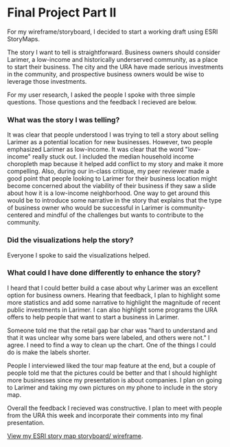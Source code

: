 # Final Project Part II
For my wireframe/storyboard, I decided to start a working draft using ESRI StoryMaps. 

The story I want to tell is straightforward. Business owners should consider Larimer, a low-income and historically underserved community, as a place to start their business. The city and the URA have made serious investments in the community, and prospective business owners would be wise to leverage those investments. 

For my user research, I asked the people I spoke with three simple questions. Those questions and the feedback I recieved are below. 

### What was the story I was telling?
It was clear that people understood I was trying to tell a story about selling Larimer as a potential location for new businesses. However, two people emphasized Larimer as low-income. It was clear that the word "low-income" really stuck out. I included the median household income choropleth map because it helped add conflict to my story and make it more compelling. Also, during our in-class critique, my peer reviewer made a good point that people looking to Larimer for their business location might become concerned about the viability of their business if they saw a slide about how it is a low-income neighborhood. One way to get around this would be to introduce some narrative in the story that explains that the type of business owner who would be successful in Larimer is community-centered and mindful of the challenges but wants to contribute to the community.

### Did the visualizations help the story?
Everyone I spoke to said the visualizations helped. 

### What could I have done differently to enhance the story?
I heard that I could better build a case about why Larimer was an excellent option for business owners. Hearing that feedback, I plan to highlight some more statistics and add some narrative to highlight the magnitude of recent public investments in Larimer. I can also highlight some programs the URA offers to help people that want to start a business in Larimer. 

Someone told me that the retail gap bar char was "hard to understand and that it was unclear why some bars were labeled, and others were not." I agree. I need to find a way to clean up the chart. One of the things I could do is make the labels shorter. 

People I interviewed liked the tour map feature at the end, but a couple of people told me that the pictures could be better and that I should highlight more businesses since my presentation is about companies. I plan on going to Larimer and taking my own pictures on my phone to include in the story map. 

Overall the feedback I recieved was constructive. I plan to meet with people from the URA this week and incorporate their comments into my final presentation.

[View my ESRI story map storyboard/ wireframe](https://arcg.is/1PSTSf0).
